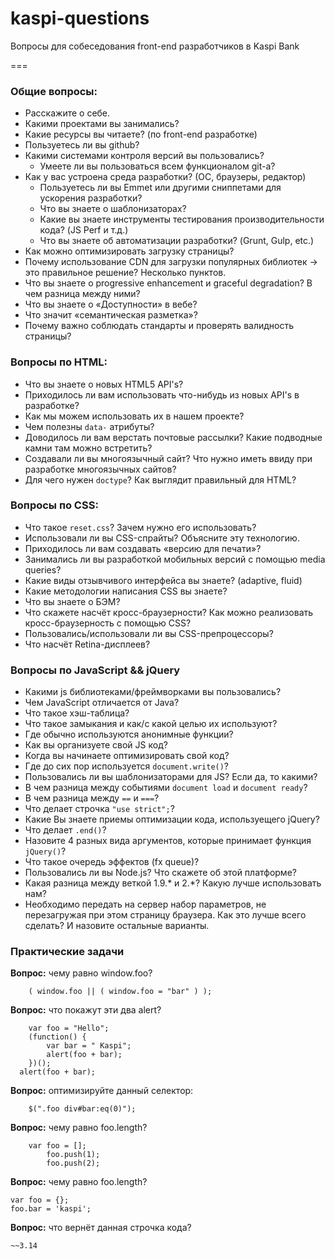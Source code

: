 kaspi-questions
===============

Вопросы для собеседования front-end разработчиков в Kaspi Bank

===
### Общие вопросы:
* Расскажите о себе.
* Какими проектами вы занимались?
* Какие ресурсы вы читаете? (по front-end разработке)
* Пользуетесь ли вы github?
* Какими системами контроля версий вы пользовались?
  *  Умеете ли вы пользоваться всем функционалом git-а?
* Как у вас устроена среда разработки? (ОС, браузеры, редактор)
  * Пользуетесь ли вы Emmet или другими сниппетами для ускорения разработки?
  *  Что вы знаете о шаблонизаторах?
  *  Какие вы знаете инструменты тестирования производительности кода? (JS Perf и т.д.)
  *  Что вы знаете об автоматизации разработки? (Grunt, Gulp, etc.)
* Как можно оптимизировать загрузку страницы?
* Почему использование CDN для загрузки популярных библиотек → это правильное решение? Несколько пунктов.
* Что вы знаете о progressive enhancement и graceful degradation? В чем разница между ними?
* Что вы знаете о «Доступности» в вебе?
* Что значит «семантическая разметка»? 
* Почему важно соблюдать стандарты и проверять валидность страницы?

### Вопросы по HTML:
* Что вы знаете о новых HTML5 API's?
* Приходилось ли вам использовать что-нибудь из новых API's в разработке?
* Как мы можем использовать их в нашем проекте?
* Чем полезны ```data-``` атрибуты?
* Доводилось ли вам верстать почтовые рассылки? Какие подводные камни там можно встретить?
* Создавали ли вы многоязычный сайт? Что нужно иметь ввиду при разработке многоязычных сайтов?
* Для чего нужен ```doctype```? Как выглядит правильный для HTML?

### Вопросы по CSS:
* Что такое ```reset.css```? Зачем нужно его использовать?
* Использовали ли вы CSS-спрайты? Объясните эту технологию.
* Приходилось ли вам создавать «версию для печати»?
* Занимались ли вы разработкой мобильных версий с помощью media queries?
* Какие виды отзывчивого интерфейса вы знаете? (adaptive, fluid)
* Какие методологии написания CSS вы знаете?
* Что вы знаете о БЭМ?
* Что скажете насчёт кросс-браузерности? Как можно реализовать кросс-браузерность с помощью CSS?
* Пользовались/использовали ли вы CSS-препроцессоры?
* Что насчёт Retina-дисплеев?

### Вопросы по JavaScript && jQuery
* Какими js библиотеками/фреймворками вы пользовались?
* Чем JavaScript отличается от Java?
* Что такое хэш-таблица?
* Что такое замыкания и как/с какой целью их используют?
* Где обычно используются анонимные функции?
* Как вы организуете свой JS код?
* Когда вы начинаете оптимизировать свой код?
* Где до сих пор используется ```document.write()```?
* Пользовались ли вы шаблонизаторами для JS? Если да, то какими?
* В чем разница между событиями ```document load``` и ```document ready```?
* В чем разница между ```==``` и ```===```?
* Что делает строчка ```"use strict";```? 
* Какие Вы знаете приемы оптимизации кода, используещего jQuery?
* Что делает ```.end()```?
* Назовите 4 разных вида аргументов, которые принимает функция ```jQuery()```?
* Что такое очередь эффектов (fx queue)?
* Пользовались ли вы Node.js? Что скажете об этой платформе?
* Какая разница между веткой 1.9.* и 2.\*? Какую лучше использовать нам?
* Необходимо передать на сервер набор параметров, не перезагружая при этом страницу браузера. Как это лучше всего сделать? И назовите остальные варианты.

### Практические задачи
**Вопрос:** чему равно window.foo?

```
	( window.foo || ( window.foo = "bar" ) );
```

**Вопрос:** что покажут эти два alert?

```
	var foo = "Hello"; 
	(function() { 
		var bar = " Kaspi"; 
		alert(foo + bar); 
	})();
  alert(foo + bar);
 ```
  
**Вопрос:** оптимизируйте данный селектор:

```
	$(".foo div#bar:eq(0)");
```

**Вопрос:** чему равно foo.length?

```
	var foo = [];
		foo.push(1);
		foo.push(2);
```
	
**Вопрос:** чему равно foo.length?

```
var foo = {};
foo.bar = 'kaspi';
```
**Вопрос:**  что вернёт данная строчка кода?

```
~~3.14
```